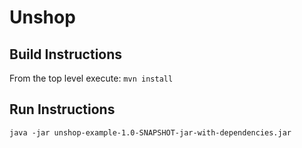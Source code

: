 Unshop
======

Build Instructions
------------------
From the top level execute:
`mvn install`

Run Instructions
----------------
`java -jar unshop-example-1.0-SNAPSHOT-jar-with-dependencies.jar`
